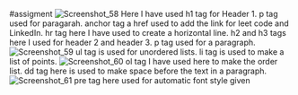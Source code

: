 #assigment
![Screenshot_58](https://github.com/Shikhasharma06/FS13-Geekster/assets/135316685/a740b945-b2f8-4585-b214-2dcf2da29214)
Here I have used 
h1 tag  for Header 1.
p  tag used  for paragarah.
anchor tag a href used to add the link for leet code and LinkedIn.
hr tag here I have used to create a horizontal line.
h2 and h3 tags here I used for header 2 and header 3.
p tag used for a paragraph.
![Screenshot_59](https://github.com/Shikhasharma06/FS13-Geekster/assets/135316685/ad288341-0b67-4c23-ba0c-98c1bebcf8ee)
ul tag is used for unordered lists.
li tag is used to make a list of points.
![Screenshot_60](https://github.com/Shikhasharma06/FS13-Geekster/assets/135316685/85895618-f46c-4c12-840f-dd99e150b87b)
ol tag I have used here to make the order list.
dd tag here is used to make space before the text in a paragraph.
![Screenshot_61](https://github.com/Shikhasharma06/FS13-Geekster/assets/135316685/85cd0d1b-1677-4f46-a1b0-399dfe5dd975)
pre tag here used for automatic font style given
